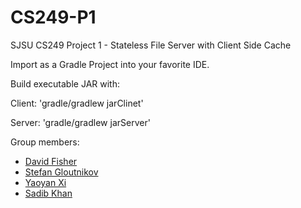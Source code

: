 # CS249-P1
 SJSU CS249 Project 1 - Stateless File Server with Client Side Cache 

Import as a Gradle Project into your favorite IDE.

Build executable JAR with:

Client: 'gradle/gradlew jarClinet' 

Server: 'gradle/gradlew jarServer'


Group members:

- [David Fisher](https://github.com/fisherdavidedward)
- [Stefan Gloutnikov](https://github.com/sgloutnikov)
- [Yaoyan Xi](https://github.com/xiyaoyan)
- [Sadib Khan](https://github.com/sadib100)
